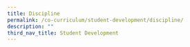 ```yaml
---
title: Discipline
permalink: /co-curriculum/student-development/discipline/
description: ""
third_nav_title: Student Development
---
```

